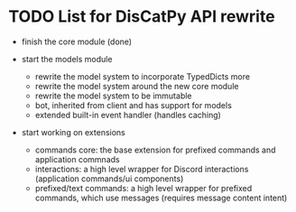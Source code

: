 # TODO List for DisCatPy API rewrite

- finish the core module (done)

- start the models module

  - rewrite the model system to incorporate TypedDicts more
  - rewrite the model system around the new core module
  - rewrite the model system to be immutable
  - bot, inherited from client and has support for models
  - extended built-in event handler (handles caching)

- start working on extensions

  - commands core: the base extension for prefixed commands and application commnads
  - interactions: a high level wrapper for Discord interactions (application commands/ui components)
  - prefixed/text commands: a high level wrapper for prefixed commands, which use messages (requires message content intent)
